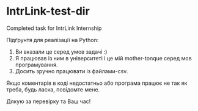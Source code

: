 # IntrLink-test-dir
Completed task for IntrLink Internship

Підґрунтя для реалізації на Python:
1. Ви вказали це серед умов задачі :)
2. Я працював із ним в університеті і це мій mother-tonque серед мов програмування.
3. Досить зручно працювати із файлами-csv.

Якщо коментарів в коді недостатньо або програма працює не так як треба, будь ласка, повідомте мене.

Дякую за перевірку та Ваш час!
